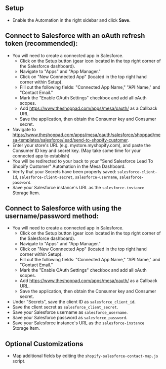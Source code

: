 ## Setup
- Enable the Automation in the right sidebar and click **Save**.

## Connect to Salesforce with an oAuth refresh token (recommended):
- You will need to create a connected app in Salesforce.
    - Click on the Setup button (gear icon located in the top right corner of the Salesforce dashboard).
    - Navigate to "Apps" and "App Manager." 
    - Click on "New Connnected App" (located in the top right hand corner within Setup). 
    - Fill out the following fields: "Connected App Name," "API Name," and "Contact Email."
    - Mark the "Enable OAuth Settings" checkbox and add all oAuth scopes.
    - Add https://www.theshoppad.com/apps/mesa/oauth/ as a Callback URL.
    - Save the application, then obtain the Consumer key and Consumer secret.
- Navigate to https://www.theshoppad.com/apps/mesa/oauth/salesforce/shoppad/mesa-templates/salesforce/lead/send-to-shopify-customer.
- Enter your store's URL (e.g. mystore.myshopify.com), and paste the Consumer ID key and secret key. (May take some time for your connected app to establish)
- You will be redirected to your back to your "Send Salesforce Lead To Shopify Customer" Automation in the Mesa Dashboard.
- Verify that your Secrets have been properly saved: `salesforce-client-id`, `salesforce-client-secret`, `salesforce-username`, `salesforce-password`.
- Save your Salesforce instance's URL as the `salesforce-instance` Storage Item.

## Connect to Salesforce with using the username/password method:
- You will need to create a connected app in Salesforce.
    - Click on the Setup button (gear icon located in the top right corner of the Salesforce dashboard).
    - Navigate to "Apps" and "App Manager." 
    - Click on "New Connnected App" (located in the top right hand corner within Setup). 
    - Fill out the following fields: "Connected App Name," "API Name," and "Contact Email."
    - Mark the "Enable OAuth Settings" checkbox and add all oAuth scopes.
    - Add https://www.theshoppad.com/apps/mesa/oauth/ as a Callback URL.
    - Save the application, then obtain the Consumer key and Consumer secret.
- Under "Secrets", save the client ID as `salesforce_client_id`.
- Save the client secret as `salesforce_client_secret`.
- Save your Salesforce username as `salesforce_username`.
- Save your Salesforce password as `salesforce_password`.
- Save your Salesforce instance's URL as the `salesforce-instance` Storage Item.

## Optional Customizations
- Map additional fields by editing the `shopify-salesforce-contact-map.js` script.
